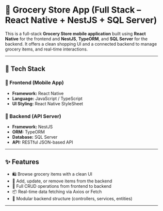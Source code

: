 # 🛒 Grocery Store App (Full Stack – React Native + NestJS + SQL Server)

This is a full-stack **Grocery Store mobile application** built using **React Native** for the frontend and **NestJS**, **TypeORM**, and **SQL Server** for the backend. It offers a clean shopping UI and a connected backend to manage grocery items, and real-time interactions.

---

## 🚀 Tech Stack

### 🔹 Frontend (Mobile App)
- **Framework:** React Native
- **Language:** JavaScript / TypeScript
- **UI Styling:** React Native StyleSheet

### 🔹 Backend (API Server)
- **Framework:** NestJS
- **ORM:** TypeORM
- **Database:** SQL Server
- **API:** RESTful JSON-based API

---

## ✨ Features

- 🛍️ Browse grocery items with a clean UI
- 🧾 Add, update, or remove items from the backend
- 🔄 Full CRUD operations from frontend to backend
- 📦 Real-time data fetching via Axios or Fetch
- 🧩 Modular backend structure (controllers, services, entities)

---

